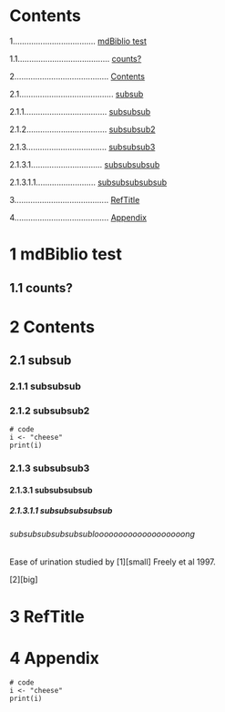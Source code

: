 # Contents
1.................................... [mdBiblio test](#1-mdbiblio-test)

1.1........................................ [counts?](#11-counts)

2......................................... [Contents](#2-contents)

2.1......................................... [subsub](#21-subsub)

2.1.1.................................... [subsubsub](#211-subsubsub)

2.1.2................................... [subsubsub2](#212-subsubsub)

2.1.3................................... [subsubsub3](#213-subsubsub3)

2.1.3.1............................... [subsubsubsub](#2131-subsubsubsub)

2.1.3.1.1.......................... [subsubsubsubsub](#21311-subsubsubsubsub)

3......................................... [RefTitle](#3-reftitle)

4......................................... [Appendix](#4-appendix)


# 1 mdBiblio test

## 1.1 counts?

# 2 Contents

## 2.1 subsub

### 2.1.1 subsubsub

### 2.1.2 subsubsub2

```{r}
# code
i <- "cheese"
print(i)
```

### 2.1.3 subsubsub3

#### 2.1.3.1 subsubsubsub

##### 2.1.3.1.1 subsubsubsubsub

###### subsubsubsubsubsublooooooooooooooooooong

Ease of urination studied by [1][small] Freely et al 1997.

[2][big]

# 3 RefTitle

# 4 Appendix

```{r}
# code
i <- "cheese"
print(i)
```

